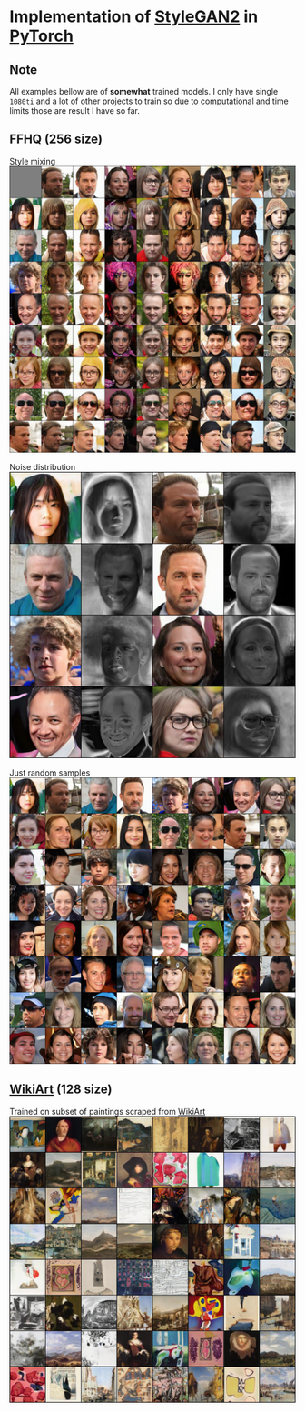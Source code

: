 # Implementation of [StyleGAN2](https://arxiv.org/abs/1912.04958) in [PyTorch](https://pytorch.org/)



## Note
All examples bellow are of **somewhat** trained models. I only have single `1080ti` and a lot of other projects to train so due to computational and time limits those are result I have so far. 

## FFHQ (256 size)

Style mixing
![](data/mix.jpeg)

Noise distribution
![](data/noise.jpeg)

Just random samples
![](data/ema.jpeg)

## [WikiArt](https://www.wikiart.org/) (128 size)

Trained on subset of paintings scraped from [WikiArt](https://www.wikiart.org/)
![](data/stylegan.jpeg)
